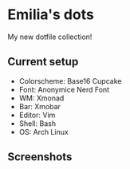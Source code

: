 # Emilia's dots
My new dotfile collection!

## Current setup
* Colorscheme: Base16 Cupcake
* Font: Anonymice Nerd Font
* WM: Xmonad
* Bar: Xmobar
* Editor: Vim
* Shell: Bash
* OS: Arch Linux

## Screenshots

